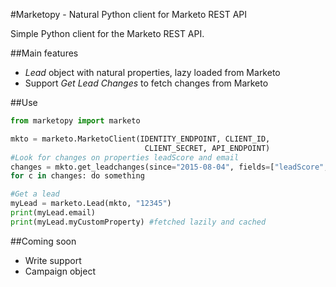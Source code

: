 #Marketopy - Natural Python client for Marketo REST API

Simple Python client for the Marketo REST API.

##Main features
- *Lead* object with natural properties, lazy loaded from Marketo
- Support *Get Lead Changes* to fetch changes from Marketo

##Use

```python
from marketopy import marketo

mkto = marketo.MarketoClient(IDENTITY_ENDPOINT, CLIENT_ID, 
                              CLIENT_SECRET, API_ENDPOINT)
#Look for changes on properties leadScore and email
changes = mkto.get_leadchanges(since="2015-08-04", fields=["leadScore", "email"])
for c in changes: do something

#Get a lead
myLead = marketo.Lead(mkto, "12345")
print(myLead.email)
print(myLead.myCustomProperty) #fetched lazily and cached
```

##Coming soon
- Write support
- Campaign object
